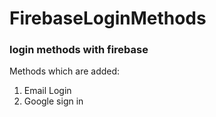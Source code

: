 # FirebaseLoginMethods

### login methods with firebase

Methods which are added:
1) Email Login
2) Google sign in
